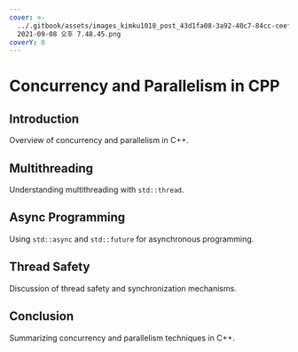 ```yaml
---
cover: >-
  ../.gitbook/assets/images_kimku1018_post_43d1fa08-3a92-40c7-84cc-ceefbe3be879_스크린샷
  2021-09-08 오후 7.48.45.png
coverY: 0
---
```


# Concurrency and Parallelism in CPP

## Introduction

Overview of concurrency and parallelism in C++.

## Multithreading

Understanding multithreading with `std::thread`.

## Async Programming

Using `std::async` and `std::future` for asynchronous programming.

## Thread Safety

Discussion of thread safety and synchronization mechanisms.

## Conclusion

Summarizing concurrency and parallelism techniques in C++.
